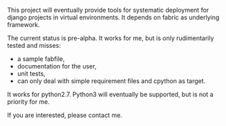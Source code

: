 This project will eventually provide tools for systematic deployment for django projects in virtual environments.
It depends on fabric as underlying framework.

The current status is pre-alpha. It works for me, but is only rudimentarily tested and misses:

- a sample fabfile,
- documentation for the user,
- unit tests,
- can only deal with simple requirement files and cpython as target.

It works for python2.7. Python3 will eventually be supported, but is not a priority for me.

If you are interested, please contact me.
